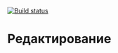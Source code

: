 [![Build status](https://ci.appveyor.com/api/projects/status/tcl34xm5ggm69dos?svg=true)](https://ci.appveyor.com/project/Elena-diploma/ra-10-1-redux-editing)
# Редактирование
